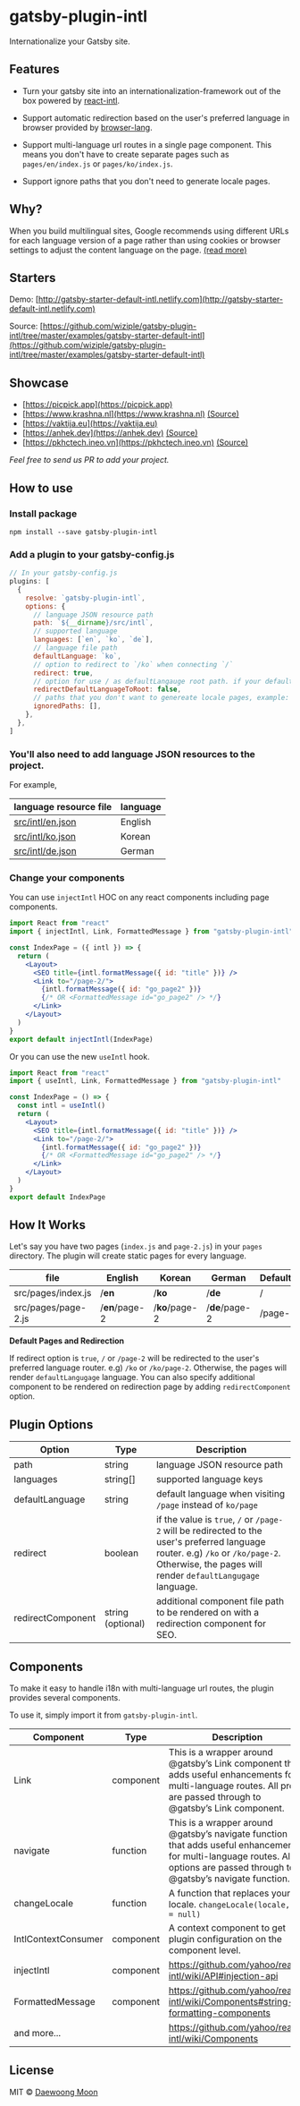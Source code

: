 # gatsby-plugin-intl

Internationalize your Gatsby site.

## Features

- Turn your gatsby site into an internationalization-framework out of the box powered by [react-intl](https://github.com/yahoo/react-intl).

- Support automatic redirection based on the user's preferred language in browser provided by [browser-lang](https://github.com/wiziple/browser-lang).

- Support multi-language url routes in a single page component. This means you don't have to create separate pages such as `pages/en/index.js` or `pages/ko/index.js`.

- Support ignore paths that you don't need to generate locale pages.

## Why?

When you build multilingual sites, Google recommends using different URLs for each language version of a page rather than using cookies or browser settings to adjust the content language on the page. [(read more)](https://support.google.com/webmasters/answer/182192?hl=en&ref_topic=2370587)

## Starters

Demo: [http://gatsby-starter-default-intl.netlify.com](http://gatsby-starter-default-intl.netlify.com)

Source: [https://github.com/wiziple/gatsby-plugin-intl/tree/master/examples/gatsby-starter-default-intl](https://github.com/wiziple/gatsby-plugin-intl/tree/master/examples/gatsby-starter-default-intl)

## Showcase

- [https://picpick.app](https://picpick.app)
- [https://www.krashna.nl](https://www.krashna.nl) [(Source)](https://github.com/krashnamusika/krashna-site)
- [https://vaktija.eu](https://vaktija.eu)
- [https://anhek.dev](https://anhek.dev) [(Source)](https://github.com/anhek/anhek-portfolio)
- [https://pkhctech.ineo.vn](https://pkhctech.ineo.vn) [(Source)](https://github.com/hoangbaovu/gatsby-pkhctech)

_Feel free to send us PR to add your project._

## How to use

### Install package

`npm install --save gatsby-plugin-intl`

### Add a plugin to your gatsby-config.js

```javascript
// In your gatsby-config.js
plugins: [
  {
    resolve: `gatsby-plugin-intl`,
    options: {
      // language JSON resource path
      path: `${__dirname}/src/intl`,
      // supported language
      languages: [`en`, `ko`, `de`],
      // language file path
      defaultLanguage: `ko`,
      // option to redirect to `/ko` when connecting `/`
      redirect: true,
      // option for use / as defaultLangauge root path. if your defaultLanguage is `ko`, when `redirectDefaultLanguageToRoot` is true, then it will not generate `/ko/xxx` pages, instead of `/xxx`
      redirectDefaultLanguageToRoot: false,
      // paths that you don't want to genereate locale pages, example: ["/dashboard/","/test/**"], string format is from micromatch https://github.com/micromatch/micromatch
      ignoredPaths: [],
    },
  },
]
```

### You'll also need to add language JSON resources to the project.

For example,

| language resource file                                                                                                              | language |
| ----------------------------------------------------------------------------------------------------------------------------------- | -------- |
| [src/intl/en.json](https://github.com/wiziple/gatsby-plugin-intl/blob/master/examples/gatsby-starter-default-intl/src/intl/en.json) | English  |
| [src/intl/ko.json](https://github.com/wiziple/gatsby-plugin-intl/blob/master/examples/gatsby-starter-default-intl/src/intl/ko.json) | Korean   |
| [src/intl/de.json](https://github.com/wiziple/gatsby-plugin-intl/blob/master/examples/gatsby-starter-default-intl/src/intl/de.json) | German   |

### Change your components

You can use `injectIntl` HOC on any react components including page components.

```jsx
import React from "react"
import { injectIntl, Link, FormattedMessage } from "gatsby-plugin-intl"

const IndexPage = ({ intl }) => {
  return (
    <Layout>
      <SEO title={intl.formatMessage({ id: "title" })} />
      <Link to="/page-2/">
        {intl.formatMessage({ id: "go_page2" })}
        {/* OR <FormattedMessage id="go_page2" /> */}
      </Link>
    </Layout>
  )
}
export default injectIntl(IndexPage)
```

Or you can use the new `useIntl` hook.

```jsx
import React from "react"
import { useIntl, Link, FormattedMessage } from "gatsby-plugin-intl"

const IndexPage = () => {
  const intl = useIntl()
  return (
    <Layout>
      <SEO title={intl.formatMessage({ id: "title" })} />
      <Link to="/page-2/">
        {intl.formatMessage({ id: "go_page2" })}
        {/* OR <FormattedMessage id="go_page2" /> */}
      </Link>
    </Layout>
  )
}
export default IndexPage
```

## How It Works

Let's say you have two pages (`index.js` and `page-2.js`) in your `pages` directory. The plugin will create static pages for every language.

| file                | English        | Korean         | German         | Default\* |
| ------------------- | -------------- | -------------- | -------------- | --------- |
| src/pages/index.js  | /**en**        | /**ko**        | /**de**        | /         |
| src/pages/page-2.js | /**en**/page-2 | /**ko**/page-2 | /**de**/page-2 | /page-2   |

**Default Pages and Redirection**

If redirect option is `true`, `/` or `/page-2` will be redirected to the user's preferred language router. e.g) `/ko` or `/ko/page-2`. Otherwise, the pages will render `defaultLangugage` language. You can also specify additional component to be rendered on redirection page by adding `redirectComponent` option.

## Plugin Options

| Option            | Type              | Description                                                                                                                                                                                    |
| ----------------- | ----------------- | ---------------------------------------------------------------------------------------------------------------------------------------------------------------------------------------------- |
| path              | string            | language JSON resource path                                                                                                                                                                    |
| languages         | string[]          | supported language keys                                                                                                                                                                        |
| defaultLanguage   | string            | default language when visiting `/page` instead of `ko/page`                                                                                                                                    |
| redirect          | boolean           | if the value is `true`, `/` or `/page-2` will be redirected to the user's preferred language router. e.g) `/ko` or `/ko/page-2`. Otherwise, the pages will render `defaultLangugage` language. |
| redirectComponent | string (optional) | additional component file path to be rendered on with a redirection component for SEO.                                                                                                         |

## Components

To make it easy to handle i18n with multi-language url routes, the plugin provides several components.

To use it, simply import it from `gatsby-plugin-intl`.

| Component           | Type      | Description                                                                                                                                                                  |
| ------------------- | --------- | ---------------------------------------------------------------------------------------------------------------------------------------------------------------------------- |
| Link                | component | This is a wrapper around @gatsby’s Link component that adds useful enhancements for multi-language routes. All props are passed through to @gatsby’s Link component.         |
| navigate            | function  | This is a wrapper around @gatsby’s navigate function that adds useful enhancements for multi-language routes. All options are passed through to @gatsby’s navigate function. |
| changeLocale        | function  | A function that replaces your locale. `changeLocale(locale, to = null)`                                                                                                      |
| IntlContextConsumer | component | A context component to get plugin configuration on the component level.                                                                                                      |
| injectIntl          | component | https://github.com/yahoo/react-intl/wiki/API#injection-api                                                                                                                   |
| FormattedMessage    | component | https://github.com/yahoo/react-intl/wiki/Components#string-formatting-components                                                                                             |
| and more...         |           | https://github.com/yahoo/react-intl/wiki/Components                                                                                                                          |

## License

MIT &copy; [Daewoong Moon](https://github.com/wiziple)
